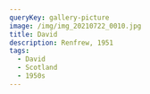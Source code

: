 ```yaml
---
queryKey: gallery-picture
image: /img/img_20210722_0010.jpg
title: David
description: Renfrew, 1951
tags:
  - David
  - Scotland
  - 1950s
---
```

